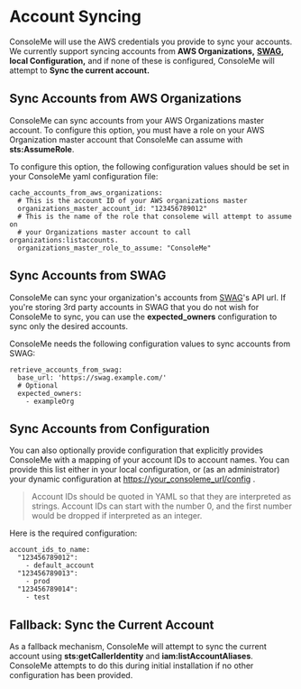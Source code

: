 # Account Syncing

ConsoleMe will use the AWS credentials you provide to sync your accounts. We currently support syncing accounts from **AWS Organizations,** [**SWAG**](https://github.com/Netflix-Skunkworks/swag-api)**, local Configuration,** and if none of these is configured, ConsoleMe will attempt to **Sync the current account.**

## **Sync Accounts from AWS Organizations**

ConsoleMe can sync accounts from your AWS Organizations master account. To configure this option, you must have a role on your AWS Organization master account that ConsoleMe can assume with **sts:AssumeRole**.

To configure this option, the following configuration values should be set in your ConsoleMe yaml configuration file:

```text
cache_accounts_from_aws_organizations:
  # This is the account ID of your AWS organizations master
  organizations_master_account_id: "123456789012"
  # This is the name of the role that consoleme will attempt to assume on
  # your Organizations master account to call organizations:listaccounts.
  organizations_master_role_to_assume: "ConsoleMe"
```

## **Sync Accounts from** SWAG

ConsoleMe can sync your organization's accounts from [SWAG](https://github.com/Netflix-Skunkworks/swag-api)'s API url. If you're storing 3rd party accounts in SWAG that you do not wish for ConsoleMe to sync, you can use the **expected\_owners** configuration to sync only the desired accounts.

ConsoleMe needs the following configuration values to sync accounts from SWAG:

```text
retrieve_accounts_from_swag:
  base_url: 'https://swag.example.com/'
  # Optional
  expected_owners:
    - exampleOrg
```

## **Sync Accounts from** Configuration

You can also optionally provide configuration that explicitly provides ConsoleMe with a mapping of your account IDs to account names. You can provide this list either in your local configuration, or \(as an administrator\) your dynamic configuration at [https://your\_consoleme\_url/config](https://your_consoleme_url/config) .

> Account IDs should be quoted in YAML so that they are interpreted as strings. Account IDs can start with the number 0, and the first number would be dropped if interpreted as an integer.

Here is the required configuration:

```text
account_ids_to_name:
  "123456789012":
    - default_account
  "123456789013":
    - prod
  "123456789014":
    - test
```

## **Fallback: Sync the** Current Account

As a fallback mechanism, ConsoleMe will attempt to sync the current account using **sts:getCallerIdentity** and **iam:listAccountAliases**. ConsoleMe attempts to do this during initial installation if no other configuration has been provided.

